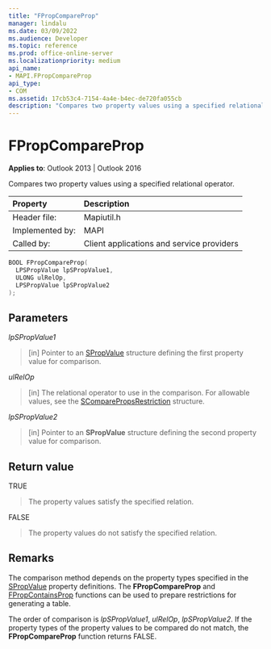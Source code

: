 ```yaml
---
title: "FPropCompareProp"
manager: lindalu
ms.date: 03/09/2022
ms.audience: Developer
ms.topic: reference
ms.prod: office-online-server
ms.localizationpriority: medium
api_name:
- MAPI.FPropCompareProp
api_type:
- COM
ms.assetid: 17cb53c4-7154-4a4e-b4ec-de720fa055cb
description: "Compares two property values using a specified relational operator."
---
```


# FPropCompareProp

**Applies to**: Outlook 2013 | Outlook 2016
  
Compares two property values using a specified relational operator.
  
|Property|Description|
|:-----|:-----|
|Header file:  <br/> |Mapiutil.h  <br/> |
|Implemented by:  <br/> |MAPI  <br/> |
|Called by:  <br/> |Client applications and service providers  <br/> |

```cpp
BOOL FPropCompareProp(
  LPSPropValue lpSPropValue1,
  ULONG ulRelOp,
  LPSPropValue lpSPropValue2
);
```

## Parameters

_lpSPropValue1_
  
> [in] Pointer to an [SPropValue](spropvalue.md) structure defining the first property value for comparison.

_ulRelOp_
  
> [in] The relational operator to use in the comparison. For allowable values, see the [SComparePropsRestriction](scomparepropsrestriction.md) structure.

_lpSPropValue2_
  
> [in] Pointer to an **SPropValue** structure defining the second property value for comparison.

## Return value

TRUE
  
> The property values satisfy the specified relation.

FALSE
  
> The property values do not satisfy the specified relation.

## Remarks

The comparison method depends on the property types specified in the [SPropValue](spropvalue.md) property definitions. The **FPropCompareProp** and [FPropContainsProp](fpropcontainsprop.md) functions can be used to prepare restrictions for generating a table.
  
The order of comparison is _lpSPropValue1_, _ulRelOp_, _lpSPropValue2_. If the property types of the property values to be compared do not match, the **FPropCompareProp** function returns FALSE.
